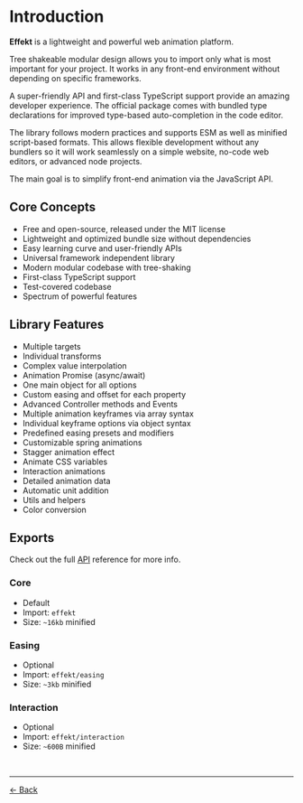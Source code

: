 # Introduction

**Effekt** is a lightweight and powerful web animation platform.

Tree shakeable modular design allows you to import only what is most important for your project. It works in any front-end environment without depending on specific frameworks.

A super-friendly API and first-class TypeScript support provide an amazing developer experience. The official package comes with bundled type declarations for improved type-based auto-completion in the code editor.

The library follows modern practices and supports ESM as well as minified script-based formats. This allows flexible development without any bundlers so it will work seamlessly on a simple website, no-code web editors, or advanced node projects.

The main goal is to simplify front-end animation via the JavaScript API.

## Core Concepts

- Free and open-source, released under the MIT license
- Lightweight and optimized bundle size without dependencies
- Easy learning curve and user-friendly APIs
- Universal framework independent library
- Modern modular codebase with tree-shaking
- First-class TypeScript support
- Test-covered codebase
- Spectrum of powerful features

## Library Features

- Multiple targets
- Individual transforms
- Complex value interpolation
- Animation Promise (async/await)
- One main object for all options
- Custom easing and offset for each property
- Advanced Controller methods and Events
- Multiple animation keyframes via array syntax
- Individual keyframe options via object syntax
- Predefined easing presets and modifiers
- Customizable spring animations
- Stagger animation effect
- Animate CSS variables
- Interaction animations
- Detailed animation data
- Automatic unit addition
- Utils and helpers
- Color conversion

## Exports

Check out the full [API](./04-api.md) reference for more info.

### Core

- Default
- Import: `effekt`
- Size: `~16kb` minified

### Easing

- Optional
- Import: `effekt/easing`
- Size: `~3kb` minified

### Interaction

- Optional
- Import: `effekt/interaction`
- Size: `~600B` minified

<br>

---

[← Back](./README.md)

